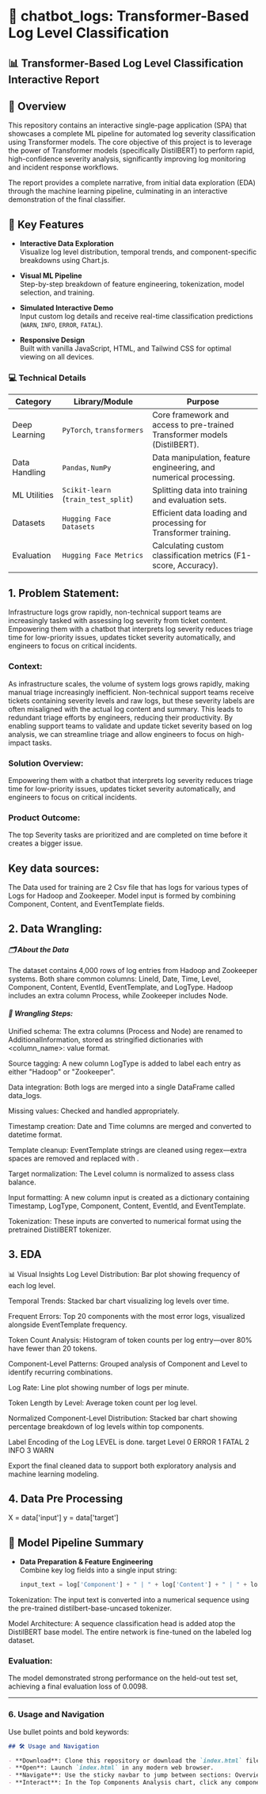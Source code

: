 # 🤖 chatbot_logs: Transformer-Based Log Level Classification

## 📊 Transformer-Based Log Level Classification Interactive Report

## 📘 Overview
This repository contains an interactive single-page application (SPA) that showcases a complete ML pipeline for automated log severity classification using Transformer models.
The core objective of this project is to leverage the power of Transformer models (specifically DistilBERT) to perform rapid, high-confidence severity analysis, significantly improving log monitoring and incident response workflows.

The report provides a complete narrative, from initial data exploration (EDA) through the machine learning pipeline, culminating in an interactive demonstration of the final classifier.

## 🚀 Key Features

- **Interactive Data Exploration**  
  Visualize log level distribution, temporal trends, and component-specific breakdowns using Chart.js.

- **Visual ML Pipeline**  
  Step-by-step breakdown of feature engineering, tokenization, model selection, and training.

- **Simulated Interactive Demo**  
  Input custom log details and receive real-time classification predictions (`WARN`, `INFO`, `ERROR`, `FATAL`).

- **Responsive Design**  
  Built with vanilla JavaScript, HTML, and Tailwind CSS for optimal viewing on all devices.


### 💻 Technical Details
| Category       | Library/Module                | Purpose                                                                 |
|----------------|-------------------------------|-------------------------------------------------------------------------|
| Deep Learning  | `PyTorch`, `transformers`     | Core framework and access to pre-trained Transformer models (DistilBERT). |
| Data Handling  | `Pandas`, `NumPy`             | Data manipulation, feature engineering, and numerical processing.       |
| ML Utilities   | `Scikit-learn` (`train_test_split`) | Splitting data into training and evaluation sets.                  |
| Datasets       | `Hugging Face Datasets`       | Efficient data loading and processing for Transformer training.         |
| Evaluation     | `Hugging Face Metrics`        | Calculating custom classification metrics (F1-score, Accuracy).         |


## 1. Problem Statement:
Infrastructure logs grow rapidly, non-technical support teams are increasingly tasked with assessing log severity from ticket content. Empowering them with a chatbot that interprets log severity reduces triage time for low-priority issues, updates ticket severity automatically, and engineers to focus on critical incidents.

### Context:
As infrastructure scales, the volume of system logs grows rapidly, making manual triage increasingly inefficient. Non-technical support teams receive tickets containing severity levels and raw logs, but these severity labels are often misaligned with the actual log content and summary. This leads to redundant triage efforts by engineers, reducing their productivity. By enabling support teams to validate and update ticket severity based on log analysis, we can streamline triage and allow engineers to focus on high-impact tasks.

### Solution Overview:
Empowering them with a chatbot that interprets log severity reduces triage time for low-priority issues, updates ticket severity automatically, and engineers to focus on critical incidents.

### Product Outcome:
The top Severity tasks are  prioritized and are completed on time before it creates a bigger issue.

## Key data sources:
The Data used for training are 2 Csv file that has logs for various types of Logs for Hadoop and Zookeeper.
Model input is formed by combining Component, Content, and EventTemplate fields.

## 2. Data Wrangling:
####  <i> 🗂️ About the Data </i>
The dataset contains 4,000 rows of log entries from Hadoop and Zookeeper systems. Both share common columns: LineId, Date, Time, Level, Component, Content, EventId, EventTemplate, and LogType. Hadoop includes an extra column Process, while Zookeeper includes Node.

####  <i>  🔧 Wrangling Steps:  </i> 
Unified schema: The extra columns (Process and Node) are renamed to AdditionalInformation, stored as stringified dictionaries with <column_name>: value format.

Source tagging: A new column LogType is added to label each entry as either "Hadoop" or "Zookeeper".

Data integration: Both logs are merged into a single DataFrame called data_logs.

Missing values: Checked and handled appropriately.

Timestamp creation: Date and Time columns are merged and converted to datetime format.

Template cleanup: EventTemplate strings are cleaned using regex—extra spaces are removed and replaced with <VAR>.

Target normalization: The Level column is normalized to assess class balance.

Input formatting: A new column input is created as a dictionary containing Timestamp, LogType, Component, Content, EventId, and EventTemplate.

Tokenization: These inputs are converted to numerical format using the pretrained DistilBERT tokenizer.

## 3. EDA
📊 Visual Insights
Log Level Distribution: Bar plot showing frequency of each log level.

Temporal Trends: Stacked bar chart visualizing log levels over time.

Frequent Errors: Top 20 components with the most error logs, visualized alongside EventTemplate frequency.

Token Count Analysis: Histogram of token counts per log entry—over 80% have fewer than 20 tokens.

Component-Level Patterns: Grouped analysis of Component and Level to identify recurring combinations.

Log Rate: Line plot showing number of logs per minute.

Token Length by Level: Average token count per log level.

Normalized Component-Level Distribution: Stacked bar chart showing percentage breakdown of log levels within top components.

Label Encoding of the Log LEVEL is done.
target   Level
0        ERROR
1        FATAL
2        INFO
3        WARN

Export the final cleaned data to support both exploratory analysis and machine learning modeling.

## 4. Data Pre Processing
X = data['input']
y = data['target']

## 🧠 Model Pipeline Summary

- **Data Preparation & Feature Engineering**  
  Combine key log fields into a single input string:
  ```python
  input_text = log['Component'] + " | " + log['Content'] + " | " + log['EventTemplate']

Tokenization: The input text is converted into a numerical sequence using the pre-trained distilbert-base-uncased tokenizer.

Model Architecture: A sequence classification head is added atop the DistilBERT base model. The entire network is fine-tuned on the labeled log dataset.

### Evaluation: 
The model demonstrated strong performance on the held-out test set, achieving a final evaluation loss of 0.0098.


---

### 6. **Usage and Navigation**
Use bullet points and bold keywords:
```markdown
## 🛠 Usage and Navigation

- **Download**: Clone this repository or download the `index.html` file.
- **Open**: Launch `index.html` in any modern web browser.
- **Navigate**: Use the sticky navbar to jump between sections: Overview, Data Exploration, Model Pipeline, and Interactive Demo.
- **Interact**: In the Top Components Analysis chart, click any component bar to update the adjacent chart with its log level distribution.
